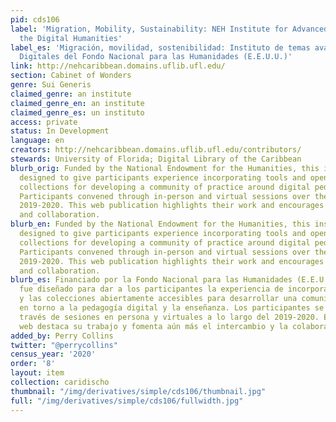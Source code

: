 ```yaml
---
pid: cds106
label: 'Migration, Mobility, Sustainability: NEH Institute for Advanced Topics in
  the Digital Humanities'
label_es: 'Migración, movilidad, sostenibilidad: Instituto de temas avanzados en Humanidades
  Digitales del Fondo Nacional para las Humanidades (E.E.U.U.)'
link: http://nehcaribbean.domains.uflib.ufl.edu/
section: Cabinet of Wonders
genre: Sui Generis
claimed_genre: an institute
claimed_genre_en: an institute
claimed_genre_es: un instituto
access: private
status: In Development
language: en
creators: http://nehcaribbean.domains.uflib.ufl.edu/contributors/
stewards: University of Florida; Digital Library of the Caribbean
blurb_orig: Funded by the National Endowment for the Humanities, this institute was
  designed to give participants experience incorporating tools and openly accessible
  collections for developing a community of practice around digital pedagogy and teaching.
  Participants convened through in-person and virtual sessions over the course of
  2019-2020. This web publication highlights their work and encourages further sharing
  and collaboration.
blurb_en: Funded by the National Endowment for the Humanities, this institute was
  designed to give participants experience incorporating tools and openly accessible
  collections for developing a community of practice around digital pedagogy and teaching.
  Participants convened through in-person and virtual sessions over the course of
  2019-2020. This web publication highlights their work and encourages further sharing
  and collaboration.
blurb_es: Financiado por la Fondo Nacional para las Humanidades (E.E.U.U.), este Instituto
  fue diseñado para dar a los participantes la experiencia de incorporación de herramientas
  y las colecciones abiertamente accesibles para desarrollar una comunidad de práctica
  en torno a la pedagogía digital y la enseñanza. Los participantes se reunieron a
  través de sesiones en persona y virtuales a lo largo del 2019-2020. Esta publicación
  web destaca su trabajo y fomenta aún más el intercambio y la colaboración.
added_by: Perry Collins
twitter: "@perrycollins"
census_year: '2020'
order: '8'
layout: item
collection: caridischo
thumbnail: "/img/derivatives/simple/cds106/thumbnail.jpg"
full: "/img/derivatives/simple/cds106/fullwidth.jpg"
---
```

